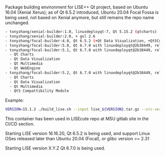 Package building environment for LISE++ Qt project, based on Ubuntu 16.04 (Xenial Xerus);
as of Qt 6.5.2 introduced, Ubuntu 20.04 Focal Fossa is being used, not based on Xenial anymore,
but still remains the repo name unchanged.

```bash
- tonyzhang/xenial-builder:1.0, linuxdeployqt-7, Qt 5.15.2 (qtcharts)
- tonyzhang/xenial-builder:2.0, + gsl 2.6
- tonyzhang/focal-builder:4.0, Qt 6.5.2 (+Qt Data Visualization, +Qt5Compatlibs)
- tonyzhang/focal-builder:5.0, Qt 6.7.0 with linuxdeployqt@2b38449, released 2023/12/27
- tonyzhang/focal-builder:5.1, Qt 6.7.0 with linuxdeployqt@2b38449, released 2023/12/27
  - Qt Charts
  - Qt Data Visualization
  - Qt Multimedia
  - Qt WebEngine
- tonyzhang/focal-builder:5.2, Qt 6.7.0 with linuxdeployqt@2b38449, released 2023/12/27
  - Qt Charts
  - Qt Data Visualization
  - Qt Multimedia
  - Qt5 Compattibility Module
```

Example:
```bash
VERSION=15.1.2 ./build_lise.sh --input lise_${VERSION}.tar.gz --src-version ${VERSION} --output pkg
```

This container has been used in LISEcute repo at MSU gitlab site in the CI/CD section.

Starting LISE version 16.16.20, Qt 6.5.2 is being used,
and support Linux OSes released later than Ubuntu 20.04 (Focal), or glibc version >= 2.31

Starting LISE version X.Y.Z Qt 6.7.0 is being used.
